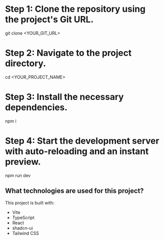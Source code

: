 # Step 1: Clone the repository using the project's Git URL.
git clone <YOUR_GIT_URL>

# Step 2: Navigate to the project directory.
cd <YOUR_PROJECT_NAME>

# Step 3: Install the necessary dependencies.
npm i

# Step 4: Start the development server with auto-reloading and an instant preview.
npm run dev

## What technologies are used for this project?

This project is built with:

- Vite
- TypeScript
- React
- shadcn-ui
- Tailwind CSS

